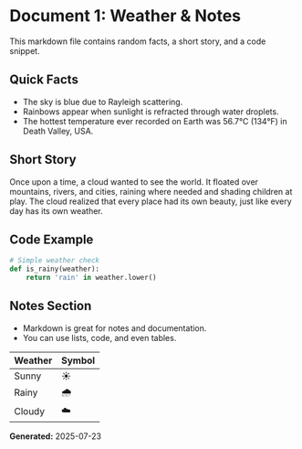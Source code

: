 # Document 1: Weather & Notes

This markdown file contains random facts, a short story, and a code snippet.

## Quick Facts
- The sky is blue due to Rayleigh scattering.
- Rainbows appear when sunlight is refracted through water droplets.
- The hottest temperature ever recorded on Earth was 56.7°C (134°F) in Death Valley, USA.

## Short Story
Once upon a time, a cloud wanted to see the world. It floated over mountains, rivers, and cities, raining where needed and shading children at play. The cloud realized that every place had its own beauty, just like every day has its own weather.

## Code Example
```python
# Simple weather check
def is_rainy(weather):
    return 'rain' in weather.lower()
```

## Notes Section
- Markdown is great for notes and documentation.
- You can use lists, code, and even tables.

| Weather | Symbol |
|---------|--------|
| Sunny   | ☀️     |
| Rainy   | 🌧️     |
| Cloudy  | ☁️     |

**Generated:** 2025-07-23
